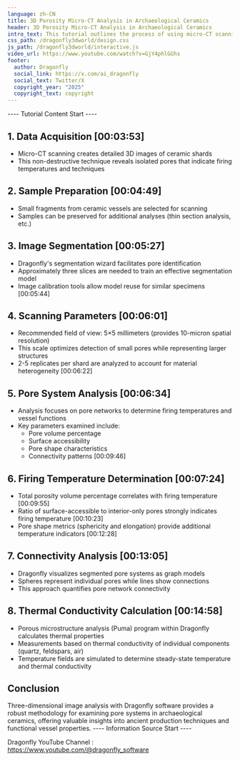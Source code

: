 ```yaml
---
language: zh-CN
title: 3D Porosity Micro-CT Analysis in Archaeological Ceramics
header: 3D Porosity Micro-CT Analysis in Archaeological Ceramics
intro_text: This tutorial outlines the process of using micro-CT scanning and Dragonfly software to analyze pore systems in archaeological ceramics, providing insights into ancient firing techniques and vessel functionality.
css_path: /dragonfly3dworld/design.css
js_path: /dragonfly3dworld/interactive.js
video_url: https://www.youtube.com/watch?v=GjY4phlGGhs
footer:
  author: Dragonfly
  social_link: https://x.com/ai_dragonfly
  social_text: Twitter/X
  copyright_year: "2025"
  copyright_text: copyright
---
```


---- Tutorial Content Start ----
## 1. Data Acquisition [00:03:53]

- Micro-CT scanning creates detailed 3D images of ceramic shards
- This non-destructive technique reveals isolated pores that indicate firing temperatures and techniques

## 2. Sample Preparation [00:04:49]

- Small fragments from ceramic vessels are selected for scanning
- Samples can be preserved for additional analyses (thin section analysis, etc.)

## 3. Image Segmentation [00:05:27]

- Dragonfly's segmentation wizard facilitates pore identification
- Approximately three slices are needed to train an effective segmentation model
- Image calibration tools allow model reuse for similar specimens [00:05:44]

## 4. Scanning Parameters [00:06:01]

- Recommended field of view: 5×5 millimeters (provides 10-micron spatial resolution)
- This scale optimizes detection of small pores while representing larger structures
- 2-5 replicates per shard are analyzed to account for material heterogeneity [00:06:22]

## 5. Pore System Analysis [00:06:34]

- Analysis focuses on pore networks to determine firing temperatures and vessel functions
- Key parameters examined include:
    - Pore volume percentage
    - Surface accessibility
    - Pore shape characteristics
    - Connectivity patterns [00:09:46]

## 6. Firing Temperature Determination [00:07:24]

- Total porosity volume percentage correlates with firing temperature [00:09:55]
- Ratio of surface-accessible to interior-only pores strongly indicates firing temperature [00:10:23]
- Pore shape metrics (sphericity and elongation) provide additional temperature indicators [00:12:28]

## 7. Connectivity Analysis [00:13:05]

- Dragonfly visualizes segmented pore systems as graph models
- Spheres represent individual pores while lines show connections
- This approach quantifies pore network connectivity

## 8. Thermal Conductivity Calculation [00:14:58]

- Porous microstructure analysis (Puma) program within Dragonfly calculates thermal properties
- Measurements based on thermal conductivity of individual components (quartz, feldspars, air)
- Temperature fields are simulated to determine steady-state temperature and thermal conductivity

## Conclusion

Three-dimensional image analysis with Dragonfly software provides a robust methodology for examining pore systems in archaeological ceramics, offering valuable insights into ancient production techniques and functional vessel properties.
---- Information Source Start ----

Dragonfly YouTube Channel : <a href="https://www.youtube.com/@dragonfly_software" target="_blank">https://www.youtube.com/@dragonfly_software</a>